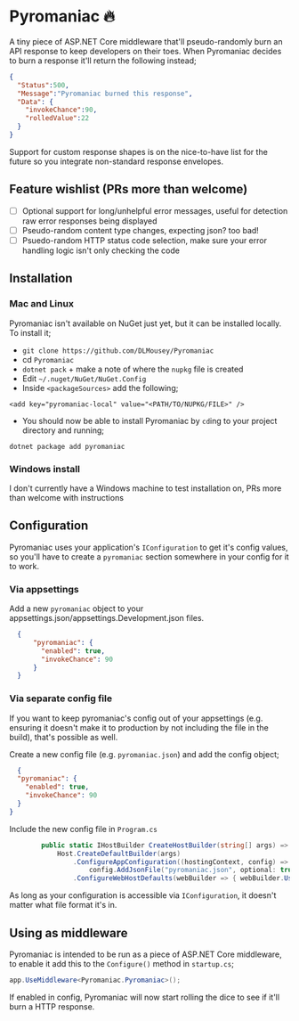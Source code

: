 # Pyromaniac :fire:

A tiny piece of ASP.NET Core middleware that'll pseudo-randomly burn an API response to keep developers on their toes.
When Pyromaniac decides to burn a response it'll return the following instead;
```json
{
  "Status":500,
  "Message":"Pyromaniac burned this response",
  "Data": {
    "invokeChance":90,
    "rolledValue":22
  }
}
```

Support for custom response shapes is on the nice-to-have list for the future so you integrate non-standard response envelopes.

## Feature wishlist (PRs more than welcome)

- [ ] Optional support for long/unhelpful error messages, useful for detection raw error responses being displayed
- [ ] Pseudo-random content type changes, expecting json? too bad!
- [ ] Psuedo-random HTTP status code selection, make sure your error handling logic isn't only checking the code

## Installation

### Mac and Linux 

Pyromaniac isn't available on NuGet just yet, but it can be installed locally. To install it;

- `git clone https://github.com/DLMousey/Pyromaniac`
- cd `Pyromaniac`
- `dotnet pack` + make a note of where the `nupkg` file is created
- Edit `~/.nuget/NuGet/NuGet.Config`
- Inside `<packageSources>` add the following;
```
<add key="pyromaniac-local" value="<PATH/TO/NUPKG/FILE>" />
```
- You should now be able to install Pyromaniac by `cd`ing to your project directory and running;
```
dotnet package add pyromaniac
```

### Windows install

I don't currently have a Windows machine to test installation on, PRs more than welcome with instructions

## Configuration

Pyromaniac uses your application's `IConfiguration` to get it's config values, so you'll have to create a `pyromaniac` section somewhere
in your config for it to work. 

### Via appsettings

Add a new `pyromaniac` object to your appsettings.json/appsettings.Development.json files.
```json
  {
      "pyromaniac": {
        "enabled": true,
        "invokeChance": 90
      }
  }
```

### Via separate config file

If you want to keep pyromaniac's config out of your appsettings (e.g. ensuring it doesn't make it to production by not including the file in the build), that's possible as well.

Create a new config file (e.g. `pyromaniac.json`) and add the config object;
```json
  {
  "pyromaniac": {
    "enabled": true,
    "invokeChance": 90
  }
}
```

Include the new config file in `Program.cs`
```csharp
        public static IHostBuilder CreateHostBuilder(string[] args) =>
            Host.CreateDefaultBuilder(args)
                .ConfigureAppConfiguration((hostingContext, config) => 
                    config.AddJsonFile("pyromaniac.json", optional: true, reloadOnChange: true)) // Add this
                .ConfigureWebHostDefaults(webBuilder => { webBuilder.UseStartup<Startup>(); });
```

As long as your configuration is accessible via `IConfiguration`, it doesn't matter what file format it's in.

## Using as middleware

Pyromaniac is intended to be run as a piece of ASP.NET Core middleware, to enable it add this to the `Configure()` method in `startup.cs`;
```csharp
app.UseMiddleware<Pyromaniac.Pyromaniac>();
```

If enabled in config, Pyromaniac will now start rolling the dice to see if it'll burn a HTTP response.